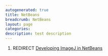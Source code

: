 ```yaml
---
autogenerated: true
title: NetBeans
breadcrumb: NetBeans
layout: page
categories: 
description: test description
---
```


1.  REDIRECT [Developing ImageJ in NetBeans](Developing_ImageJ_in_NetBeans "wikilink")
